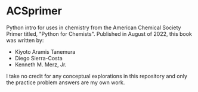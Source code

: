 # ACSprimer
Python intro for uses in chemistry from the American Chemical Society Primer titled, "Python for Chemists".
Published in August of 2022, this book was written by:
- Kiyoto Aramis Tanemura
- Diego Sierra-Costa
- Kenneth M. Merz, Jr.

I take no credit for any conceptual explorations in this repository and only the practice problem answers are my own work.
